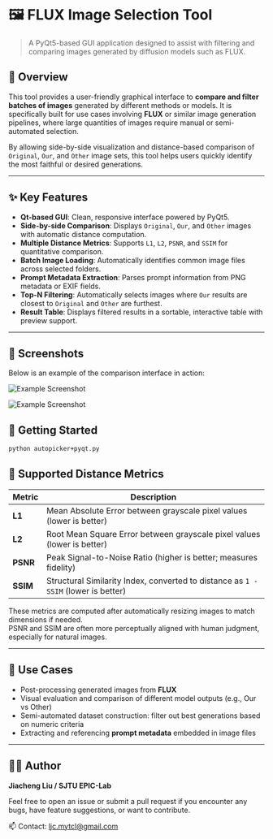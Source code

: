 # 🖼️ FLUX Image Selection Tool
> A PyQt5-based GUI application designed to assist with filtering and comparing images generated by diffusion models such as FLUX.

## 📌 Overview

This tool provides a user-friendly graphical interface to **compare and filter batches of images** generated by different methods or models. It is specifically built for use cases involving **FLUX** or similar image generation pipelines, where large quantities of images require manual or semi-automated selection.

By allowing side-by-side visualization and distance-based comparison of `Original`, `Our`, and `Other` image sets, this tool helps users quickly identify the most faithful or desired generations.

---

## ✨ Key Features

- **Qt-based GUI**: Clean, responsive interface powered by PyQt5.
- **Side-by-side Comparison**: Displays `Original`, `Our`, and `Other` images with automatic distance computation.
- **Multiple Distance Metrics**: Supports `L1`, `L2`, `PSNR`, and `SSIM` for quantitative comparison.
- **Batch Image Loading**: Automatically identifies common image files across selected folders.
- **Prompt Metadata Extraction**: Parses prompt information from PNG metadata or EXIF fields.
- **Top-N Filtering**: Automatically selects images where `Our` results are closest to `Original` and `Other` are furthest.
- **Result Table**: Displays filtered results in a sortable, interactive table with preview support.


---

## 📸 Screenshots
Below is an example of the comparison interface in action:

![Example Screenshot](assets/example1.jpg)

![Example Screenshot](assets/example2.jpg)
## 🚀 Getting Started
```bash
python autopicker+pyqt.py
```

## 📐 Supported Distance Metrics

| Metric | Description |
|--------|-------------|
| **L1** | Mean Absolute Error between grayscale pixel values (lower is better) |
| **L2** | Root Mean Square Error between grayscale pixel values (lower is better) |
| **PSNR** | Peak Signal-to-Noise Ratio (higher is better; measures fidelity) |
| **SSIM** | Structural Similarity Index, converted to distance as `1 - SSIM` (lower is better) |

These metrics are computed after automatically resizing images to match dimensions if needed.  
PSNR and SSIM are often more perceptually aligned with human judgment, especially for natural images.

---

## 🧠 Use Cases

- Post-processing generated images from **FLUX**
- Visual evaluation and comparison of different model outputs (e.g., Our vs Other)
- Semi-automated dataset construction: filter out best generations based on numeric criteria
- Extracting and referencing **prompt metadata** embedded in image files

---

## 👨‍💻 Author

**Jiacheng Liu / SJTU EPIC-Lab**

Feel free to open an issue or submit a pull request if you encounter any bugs, have feature suggestions, or want to contribute.

📫 Contact: [ljc.mytcl@gmail.com](mailto:ljc.mytcl@gmail.com)

